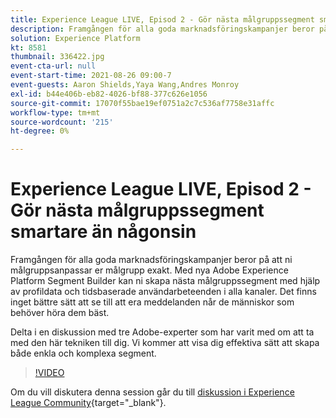 ```yaml
---
title: Experience League LIVE, Episod 2 - Gör nästa målgruppssegment smartare än någonsin
description: Framgången för alla goda marknadsföringskampanjer beror på att ni målgruppsanpassar er målgrupp exakt. Med nya Adobe Experience Platform Segment Builder kan ni skapa nästa målgruppssegment med hjälp av profildata och tidsbaserade användarbeteenden i alla kanaler. Det finns inget bättre sätt att se till att era meddelanden når de människor som behöver höra dem bäst. Delta i en diskussion med tre Adobe-experter som har varit med om att ta med den här tekniken till dig. Vi kommer att visa dig effektiva sätt att skapa både enkla och komplexa segment.
solution: Experience Platform
kt: 8581
thumbnail: 336422.jpg
event-cta-url: null
event-start-time: 2021-08-26 09:00-7
event-guests: Aaron Shields,Yaya Wang,Andres Monroy
exl-id: b44e406b-eb82-4026-bf88-377c626e1056
source-git-commit: 17070f55bae19ef0751a2c7c536af7758e31affc
workflow-type: tm+mt
source-wordcount: '215'
ht-degree: 0%

---
```


# Experience League LIVE, Episod 2 - Gör nästa målgruppssegment smartare än någonsin

Framgången för alla goda marknadsföringskampanjer beror på att ni målgruppsanpassar er målgrupp exakt. Med nya Adobe Experience Platform Segment Builder kan ni skapa nästa målgruppssegment med hjälp av profildata och tidsbaserade användarbeteenden i alla kanaler. Det finns inget bättre sätt att se till att era meddelanden når de människor som behöver höra dem bäst.

Delta i en diskussion med tre Adobe-experter som har varit med om att ta med den här tekniken till dig. Vi kommer att visa dig effektiva sätt att skapa både enkla och komplexa segment.

>[!VIDEO](https://video.tv.adobe.com/v/336422/?quality=12&learn=on)

Om du vill diskutera denna session går du till [diskussion i Experience League Community](https://experienceleaguecommunities.adobe.com/t5/adobe-experience-platform/questions-and-discussion-for-experience-league-live-ep-2-make/m-p/420645#M68){target="_blank"}.
